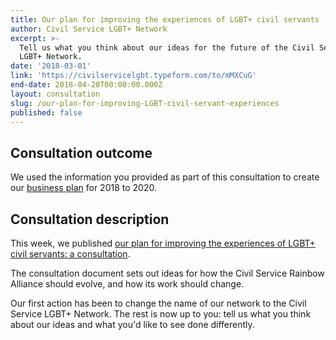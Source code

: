 ```yaml
---
title: Our plan for improving the experiences of LGBT+ civil servants
author: Civil Service LGBT+ Network
excerpt: >-
  Tell us what you think about our ideas for the future of the Civil Service
  LGBT+ Network.
date: '2018-03-01'
link: 'https://civilservicelgbt.typeform.com/to/mMXCuG'
end-date: 2018-04-20T00:00:00.000Z
layout: consultation
slug: /our-plan-for-improving-LGBT-civil-servant-experiences
published: false
---
```


## Consultation outcome

We used the information you provided as part of this consultation to create our [business plan](https://www.civilservice.lgbt/publication/business-plan-2018-to-2020/) for 2018 to 2020.

## Consultation description

This week, we published [our plan for improving the experiences of LGBT+ civil servants: a consultation](/publication/our-plan-for-improving-LGBT-civil-servant-experiences/).

The consultation document sets out ideas for how the Civil Service Rainbow Alliance should evolve, and how its work should change.

Our first action has been to change the name of our network to the Civil Service LGBT+ Network. The rest is now up to you: tell us what you think about our ideas and what you'd like to see done differently.
